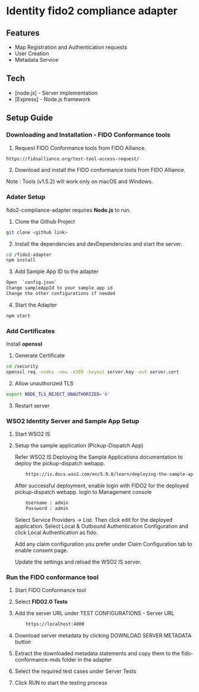 # Identity fido2 compliance adapter

## Features

- Map Registration and Authentication requests
- User Creation
- Metadata Service

## Tech

- [node.js] - Server implementation
- [Express] - Node.js framework

## Setup Guide

### Downloading and Installation - FIDO Conformance tools

1. Request FIDO Conformance tools from FIDO Alliance.

```sh
https://fidoalliance.org/test-tool-access-request/
```

2. Download and install the FIDO conformance tools from FIDO Alliance.

Note : Tools (v1.5.2) will work only on macOS and Windows.

### Adater Setup

fido2-compliance-adapter requires **Node.js** to run.

1. Clone the Github Project

```sh
git clone <github link>
```

2. Install the dependencies and devDependencies and start the server.

```sh
cd /fido2-adapter
npm install
```

3. Add Sample App ID to the adapter

```sh
Open  `config.json`
Change sampleAppId to your sample app id
Change the other configurations if needed
```

4. Start the Adapter

```sh
npm start
```

### Add Certificates

Install **openssl**

1. Generate Certificate

```sh
cd /security
openssl req -nodes -new -x509 -keyout server.key -out server.cert
```

2. Allow unauthorized TLS

```sh
export NODE_TLS_REJECT_UNAUTHORIZED='0'
```

3. Restart server

### WSO2 Identity Server and Sample App Setup

1.  Start WSO2 IS

2.  Setup the sample application (Pickup-Dispatch App)

    Refer WSO2 IS Deploying the Sample Applications documentation to deploy the pickup-dispatch webapp.

    ```sh
        https://is.docs.wso2.com/en/5.9.0/learn/deploying-the-sample-app/
    ```

    After successful deployment, enable login with FIDO2 for the deployed pickup-dispatch webapp.
    login to Management console

    ```sh
        Username : admin
        Password : admin
    ```

    Select Service Providers -> List. Then click edit for the deployed application. Select Local & Outbound Authentication Configuration and click Local Authentication as fido.

    Add any claim configuration you prefer under Claim Configuration tab to enable consent page.

    Update the settings and reload the WSO2 IS server.

### Run the FIDO conformance tool

1. Start FIDO Conformance tool

2. Select **FIDO2.0 Tests**

3. Add the server URL under TEST CONFIGURATIONS - Server URL

   ```sh
       https://localhost:4000
   ```

4. Download server metadata by clicking DOWNLOAD SERVER METADATA button
5. Extract the downloaded metadata statements and copy them to the fido-conformance-mds folder in the adapter
6. Select the required test cases under Server Tests

7. Click RUN to start the testing process
